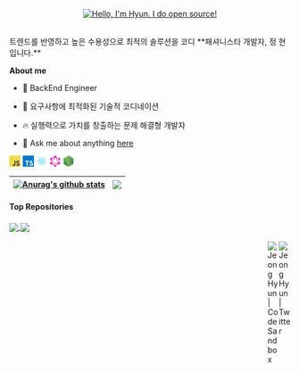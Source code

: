 <p align="center"><a href="https://github.com/jsjhyun"><img width="80%" alt="Hello, I'm Hyun. I do open source!" src="./assets/gh-readme-header.png" /></a></p>

<br />
트렌드를 반영하고 높은 수용성으로 최적의 솔루션을 코디
**패셔니스타 개발자, 정 현입니다.**

**About me**

- 💼 BackEnd Engineer

- 🧩 요구사항에 최적화된 기술적 코디네이션

- 🔥 실행력으로 가치를 창출하는 문제 해결형 개발자

- 💬 Ask me about anything [here](https://github.com/jsjhyun/jsjhyun/issues)

<code><img height="20" alt="javascript" src="https://raw.githubusercontent.com/github/explore/80688e429a7d4ef2fca1e82350fe8e3517d3494d/topics/javascript/javascript.png"></code>
<code><img height="20" alt="typescript" src="https://raw.githubusercontent.com/github/explore/80688e429a7d4ef2fca1e82350fe8e3517d3494d/topics/typescript/typescript.png"></code>
<code><img height="20" alt="react" src="https://raw.githubusercontent.com/github/explore/80688e429a7d4ef2fca1e82350fe8e3517d3494d/topics/react/react.png"></code>
<code><img height="20" alt="graphql" src="https://raw.githubusercontent.com/github/explore/5c058a388828bb5fde0bcafd4bc867b5bb3f26f3/topics/graphql/graphql.png"></code>
<code><img height="20" alt="nodejs" src="https://raw.githubusercontent.com/github/explore/80688e429a7d4ef2fca1e82350fe8e3517d3494d/topics/nodejs/nodejs.png"></code>    


| <a href="https://github.com/jsjhyun/github-readme-stats"><img align="center" src="https://github-readme-stats.vercel.app/api?username=jsjhyun&show_icons=true&include_all_commits=true&theme=buefy&hide_border=true" alt="Anurag's github stats" /></a> | <a href="https://github.com/jsjhyun/github-readme-stats"><img align="center" src="https://github-readme-stats.vercel.app/api/top-langs/?username=jsjhyun&layout=compact&theme=buefy&hide_border=true" /></a> |
| ------------- | ------------- |

#### Top Repositories


<a href="https://github.com/jsjhyun/github-readme-stats">
  <img align="center" src="https://github-readme-stats.vercel.app/api/pin/?username=jsjhyun&repo=github-readme-stats&theme=buefy" />
</a>
<a href="https://github.com/jsjhyun/jsjhyun.github.io">
  <img align="center" src="https://github-readme-stats.vercel.app/api/pin/?username=jsjhyun&repo=jsjhyun.github.io&theme=buefy" />
</a>

<br />
<br />

<a href="https://twitter.com/jsjhyun">
  <img align="right" alt="Jeong Hyun | Twitter" width="21px" src="https://raw.githubusercontent.com/jsjhyun/jsjhyun/master/assets/twitter.svg" />
</a>
<a href="https://codesandbox.io/u/jsjhyun">
  <img align="right" alt="Jeong Hyun | CodeSandbox" width="20px" src="https://raw.githubusercontent.com/jsjhyun/jsjhyun/master/assets/codesandbox.svg" />
</a>
